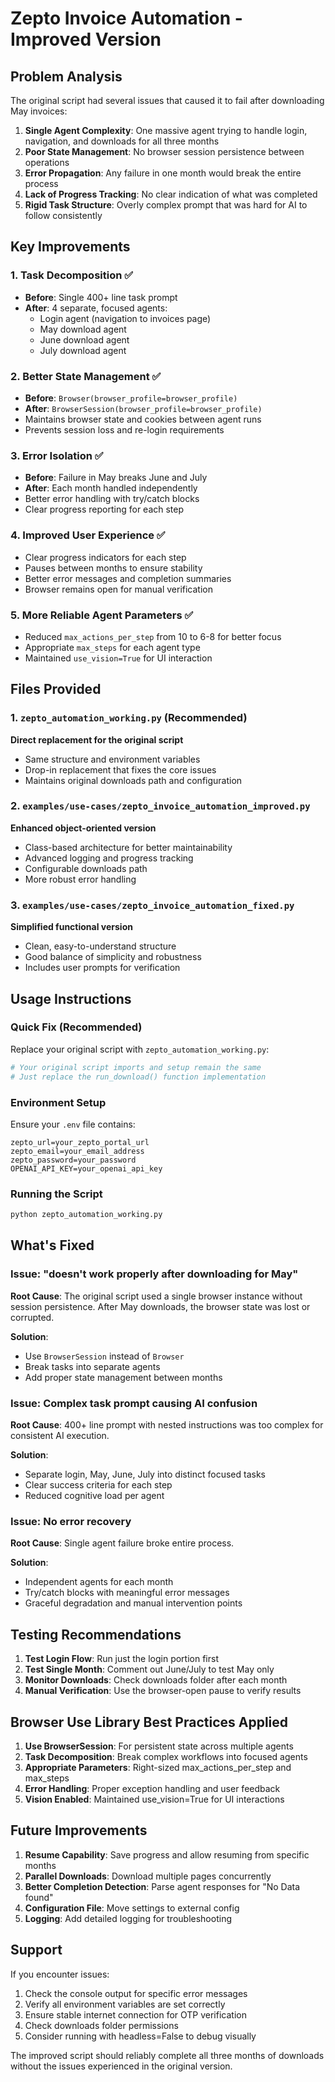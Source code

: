 # Zepto Invoice Automation - Improved Version

## Problem Analysis

The original script had several issues that caused it to fail after downloading May invoices:

1. **Single Agent Complexity**: One massive agent trying to handle login, navigation, and downloads for all three months
2. **Poor State Management**: No browser session persistence between operations
3. **Error Propagation**: Any failure in one month would break the entire process
4. **Lack of Progress Tracking**: No clear indication of what was completed
5. **Rigid Task Structure**: Overly complex prompt that was hard for AI to follow consistently

## Key Improvements

### 1. Task Decomposition ✅
- **Before**: Single 400+ line task prompt
- **After**: 4 separate, focused agents:
  - Login agent (navigation to invoices page)
  - May download agent
  - June download agent  
  - July download agent

### 2. Better State Management ✅
- **Before**: `Browser(browser_profile=browser_profile)`
- **After**: `BrowserSession(browser_profile=browser_profile)`
- Maintains browser state and cookies between agent runs
- Prevents session loss and re-login requirements

### 3. Error Isolation ✅
- **Before**: Failure in May breaks June and July
- **After**: Each month handled independently
- Better error handling with try/catch blocks
- Clear progress reporting for each step

### 4. Improved User Experience ✅
- Clear progress indicators for each step
- Pauses between months to ensure stability
- Better error messages and completion summaries
- Browser remains open for manual verification

### 5. More Reliable Agent Parameters ✅
- Reduced `max_actions_per_step` from 10 to 6-8 for better focus
- Appropriate `max_steps` for each agent type
- Maintained `use_vision=True` for UI interaction

## Files Provided

### 1. `zepto_automation_working.py` (Recommended)
**Direct replacement for the original script**
- Same structure and environment variables
- Drop-in replacement that fixes the core issues
- Maintains original downloads path and configuration

### 2. `examples/use-cases/zepto_invoice_automation_improved.py`
**Enhanced object-oriented version**
- Class-based architecture for better maintainability
- Advanced logging and progress tracking
- Configurable downloads path
- More robust error handling

### 3. `examples/use-cases/zepto_invoice_automation_fixed.py`
**Simplified functional version**
- Clean, easy-to-understand structure
- Good balance of simplicity and robustness
- Includes user prompts for verification

## Usage Instructions

### Quick Fix (Recommended)
Replace your original script with `zepto_automation_working.py`:

```python
# Your original script imports and setup remain the same
# Just replace the run_download() function implementation
```

### Environment Setup
Ensure your `.env` file contains:
```env
zepto_url=your_zepto_portal_url
zepto_email=your_email_address
zepto_password=your_password
OPENAI_API_KEY=your_openai_api_key
```

### Running the Script
```bash
python zepto_automation_working.py
```

## What's Fixed

### Issue: "doesn't work properly after downloading for May"

**Root Cause**: The original script used a single browser instance without session persistence. After May downloads, the browser state was lost or corrupted.

**Solution**: 
- Use `BrowserSession` instead of `Browser`
- Break tasks into separate agents
- Add proper state management between months

### Issue: Complex task prompt causing AI confusion

**Root Cause**: 400+ line prompt with nested instructions was too complex for consistent AI execution.

**Solution**:
- Separate login, May, June, July into distinct focused tasks
- Clear success criteria for each step
- Reduced cognitive load per agent

### Issue: No error recovery

**Root Cause**: Single agent failure broke entire process.

**Solution**:
- Independent agents for each month
- Try/catch blocks with meaningful error messages
- Graceful degradation and manual intervention points

## Testing Recommendations

1. **Test Login Flow**: Run just the login portion first
2. **Test Single Month**: Comment out June/July to test May only
3. **Monitor Downloads**: Check downloads folder after each month
4. **Manual Verification**: Use the browser-open pause to verify results

## Browser Use Library Best Practices Applied

1. **Use BrowserSession**: For persistent state across multiple agents
2. **Task Decomposition**: Break complex workflows into focused agents
3. **Appropriate Parameters**: Right-sized max_actions_per_step and max_steps
4. **Error Handling**: Proper exception handling and user feedback
5. **Vision Enabled**: Maintained use_vision=True for UI interactions

## Future Improvements

1. **Resume Capability**: Save progress and allow resuming from specific months
2. **Parallel Downloads**: Download multiple pages concurrently
3. **Better Completion Detection**: Parse agent responses for "No Data found"
4. **Configuration File**: Move settings to external config
5. **Logging**: Add detailed logging for troubleshooting

## Support

If you encounter issues:

1. Check the console output for specific error messages
2. Verify all environment variables are set correctly
3. Ensure stable internet connection for OTP verification
4. Check downloads folder permissions
5. Consider running with headless=False to debug visually

The improved script should reliably complete all three months of downloads without the issues experienced in the original version.
